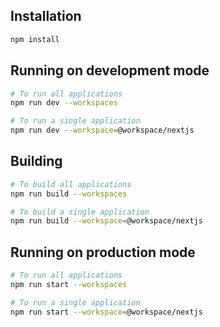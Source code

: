 ## Installation

```bash
npm install
```

## Running on development mode

```bash
# To run all applications
npm run dev --workspaces

# To run a single application
npm run dev --workspace=@workspace/nextjs
```

## Building

```bash
# To build all applications
npm run build --workspaces

# To build a single application
npm run build --workspace=@workspace/nextjs
```

## Running on production mode

```bash
# To run all applications
npm run start --workspaces

# To run a single application
npm run start --workspace=@workspace/nextjs
```
